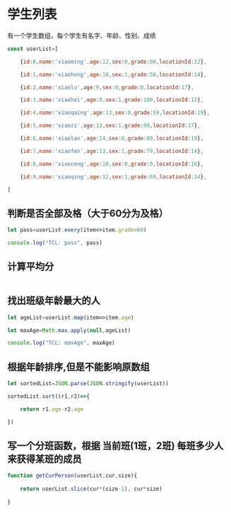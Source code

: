 # 学生列表

有一个学生数组，每个学生有名字、年龄、性别、成绩

```js
const userList=[

    {id:0,name:'xiaoming',age:12,sex:0,grade:80,locationId:12},

    {id:1,name:'xiaohong',age:18,sex:1,grade:50,locationId:14},

    {id:2,name:'xiaolv',age:9,sex:0,grade:0,locationId:17},

    {id:3,name:'xiaohei',age:8,sex:1,grade:100,locationId:12},

    {id:4,name:'xiaoqaing',age:13,sex:0,grade:59,locationId:19},

    {id:5,name:'xiaozi',age:13,sex:1,grade:99,locationId:17},

    {id:6,name:'xiaolan',age:14,sex:0,grade:89,locationId:19},

    {id:7,name:'xiaofen',age:13,sex:1,grade:79,locationId:14},

    {id:8,name:'xiaoceng',age:10,sex:0,grade:0,locationId:16},

    {id:9,name:'xiaoqing',age:12,sex:1,grade:69,locationId:14},

]

```





##  判断是否全部及格（大于60分为及格）

```js
let pass=userList.every(item=>item.grade>60)

console.log("TCL: pass", pass)

```

## 计算平均分

```js

```



## 找出班级年龄最大的人



```js
let ageList=userList.map(item=>item.age)

let maxAge=Math.max.apply(null,ageList)

console.log("TCL: maxAge", maxAge)

```







## 根据年龄排序,但是不能影响原数组



```js
let sortedList=JSON.parse(JSON.stringify(userList))

sortedList.sort((r1,r2)=>{

    return r1.age-r2.age

})

```





## 写一个分班函数，根据 当前班(1班，2班)   每班多少人 来获得某班的成员

```js
function getCurPerson(userList,cur,size){
   
	return userList.slice(cur*(size-1), cur*size)
    
}

```



